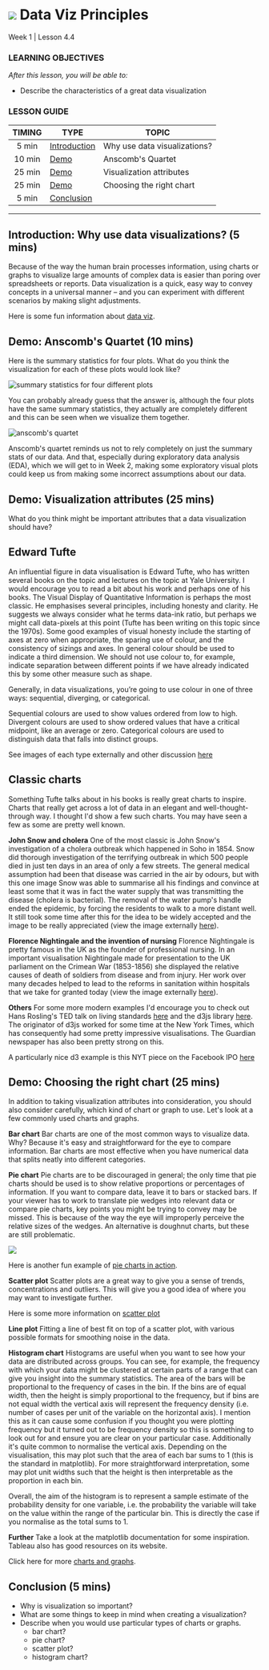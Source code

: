 # ![](https://ga-dash.s3.amazonaws.com/production/assets/logo-9f88ae6c9c3871690e33280fcf557f33.png) Data Viz Principles
Week 1 | Lesson 4.4


### LEARNING OBJECTIVES
*After this lesson, you will be able to:*
- Describe the characteristics of a great data visualization

### LESSON GUIDE
| TIMING  | TYPE  | TOPIC  |
|:-:|---|---|
| 5 min  | [Introduction](#introduction)   | Why use data visualizations?  |
| 10 min  | [Demo](#demo)  | Anscomb's Quartet  |
| 25 min  | [Demo](#demo)  | Visualization attributes   |
| 25 min  | [Demo](#demo)  | Choosing the right chart   |
| 5 min  | [Conclusion](#conclusion)  |   |

---

<a name="Why use data visualizations?"></a>
## Introduction: Why use data visualizations? (5 mins)

Because of the way the human brain processes information, using charts or graphs to
visualize large amounts of complex data is easier than poring over spreadsheets or
reports. Data visualization is a quick, easy way to convey concepts in a universal
manner – and you can experiment with different scenarios by making slight adjustments.

Here is some fun information about [data viz](http://www.sas.com/en_us/insights/big-data/data-visualization.html).



<a name="Anscombe's Quartet"></a>
## Demo: Anscomb's Quartet (10 mins)

Here is the summary statistics for four plots. What do you think the visualization for
each of these plots would look like?

![summary statistics for four different plots](./assets/images/anscombs-quartet.png)

You can probably already guess that the answer is, although the four plots have the same summary statistics,
they actually are completely different and this can be seen when we visualize them together.

![anscomb's quartet](./assets/images/anscombs-quartet-visualization.png)

Anscomb's quartet reminds us not to rely completely on just the summary stats of our data. And that, especially during exploratory data analysis (EDA), which we will get to in Week 2, making some exploratory visual plots could keep us from making some incorrect assumptions about our data.


<a name="Visualization attributes"></a>
## Demo: Visualization attributes (25 mins)

What do you think might be important attributes that a data visualization should have?

## Edward Tufte

An influential figure in data visualisation is Edward Tufte, who has written several books on the topic and lectures on the topic at Yale University. I would encourage you to read a bit about his work and perhaps one of his books. The Visual Display of Quantitative Information is perhaps the most classic. He emphasises several principles, including honesty and clarity. He suggests we always consider what he terms data-ink ratio, but perhaps we might call data-pixels at this point (Tufte has been writing on this topic since the 1970s). Some good examples of visual honesty include the starting of axes at zero when appropriate, the sparing use of colour, and the consistency of sizings and axes. In general colour should be used to indicate a third dimension. We should not use colour to, for example, indicate separation between different points if we have already indicated this by some other measure such as shape.

Generally, in data visualizations, you’re going to use colour in one of three ways: sequential, diverging, or categorical.

Sequential colours are used to show values ordered from low to high. Divergent colours are used to show ordered values that have a critical midpoint, like an average or zero. Categorical colours are used to distinguish data that falls into distinct groups.

See images of each type externally and other discussion [here](http://mediashift.org/2016/02/checklist-does-your-data-visualization-say-what-you-think-it-says/)

## Classic charts

Something Tufte talks about in his books is really great charts to inspire. Charts that really get across a lot of data in an elegant
and well-thought-through way. I thought I'd show a few such charts. You may have seen a few as some are pretty well known. 

**John Snow and cholera**
One of the most classic is John Snow's investigation of a cholera outbreak which happened in Soho in 1854. Snow did thorough investigation
of the terrifying outbreak in which 500 people died in just ten days in an area of only a few streets. The general medical assumption
had been that disease was carried in the air by odours, but with this one image Snow was able to summarise all his findings and convince
at least some that it was in fact the water supply that was transmitting the disease (cholera is bacterial). The removal of the water pump's handle ended the epidemic, by forcing the residents to walk to a more distant well. It still took some time after this for the idea to be widely accepted and the image to be really appreciated (view the image externally [here](https://en.wikipedia.org/wiki/John_Snow#/media/File:Snow-cholera-map-1.jpg)).

**Florence Nightingale and the invention of nursing**
Florence Nightingale is pretty famous in the UK as the founder of professional nursing. In an important visualisation Nightingale made for presentation to the UK parliament on the Crimean War (1853-1856) she displayed the relative causes of death of soldiers from disease and from injury. Her work over many decades helped to lead to the reforms in sanitation within hospitals that we take for granted today (view the image externally [here](https://en.wikipedia.org/wiki/Florence_Nightingale#/media/File:Nightingale-mortality.jpg)).

**Others**
For some more modern examples I'd encourage you to check out Hans Rosling's TED talk on living standards [here](https://www.youtube.com/watch?v=hVimVzgtD6w) and the d3js library [here](https://github.com/d3/d3/wiki/Gallery). The originator
of d3js worked for some time at the New York Times, which has consequently had some pretty impressive visualisations. The Guardian newspaper has also been pretty strong on this.

A particularly nice d3 example is this NYT piece on the Facebook IPO [here](http://www.nytimes.com/interactive/2012/05/17/business/dealbook/how-the-facebook-offering-compares.html)

<a name="Choosing the right chart "></a>
## Demo: Choosing the right chart  (25 mins)

In addition to taking visualization attributes into consideration, you should also
consider carefully, which kind of chart or graph to use. Let's look at a few commonly
used charts and graphs.

**Bar chart**
Bar charts are one of the most common ways to visualize data. Why? Because it's easy
and straightforward for the eye to compare information. Bar charts are
most effective when you have numerical data that splits neatly into different
categories.


**Pie chart**
Pie charts are to be discouraged in general; the only time that pie charts should be used is to show relative proportions
or percentages of information. If you want to compare data, leave it to bars or stacked bars. If your viewer
has to work to translate pie wedges into relevant data or compare pie charts, key points
you might be trying to convey may be missed. This is because of the way the eye will 
improperly perceive the relative sizes of the wedges. An alternative is doughnut charts,
but these are still problematic.

![](./assets/images/doughnut_chart_presidential.jpg)

Here is another fun example of [pie charts in action](http://www.tv.com/news/learning-about-the-2013-pilot-season-through-pie-charts-136243394841/).

**Scatter plot**
Scatter plots are a great way to give you a sense of trends, concentrations
and outliers. This will give you a good idea of where you may want to investigate
further.

Here is some more information on [scatter plot](https://en.wikibooks.org/wiki/Statistics/Displaying_Data/Scatter_Graphs)

**Line plot**
Fitting a line of best fit on top of a scatter plot, with various possible formats for smoothing noise in the data.


**Histogram chart**
Histograms are useful when you want to see how your data are distributed across groups. You can see, for example, the frequency
with which your data might be clustered at certain parts of a range that can give you insight into the summary statistics. The area of
the bars will be proportional to the frequency of cases in the bin. If the bins are of equal width, then the height is simply proportional to the frequency, but if bins are not equal width the vertical axis will represent the frequency density (i.e. number of cases per unit
of the variable on the horizontal axis). I mention this as it can cause some confusion if you thought you were plotting frequency
but it turned out to be frequency density so this is something to look out for and ensure you are clear on your particular case. Additionally it's quite common to normalise the vertical axis. Depending on the visualisation, this may plot such that the area of each
bar sums to 1 (this is the standard in matplotlib). For more straightforward interpretation, some may plot unit widths such that the height is then interpretable as the proportion in each bin.

Overall, the aim of the histogram is to represent a sample estimate of the probability density for one variable, i.e. the probability the variable will take on the value within the range of the particular bin. This is directly the case if you normalise as the total sums to 1.

**Further**
Take a look at the matplotlib documentation for some inspiration. Tableau also has good resources on its website.

Click here for more [charts and graphs](https://drive.google.com/file/d/0Bx2SHQGVqWasT1l4NWtLclJJcWM/view).


<a name="conclusion"></a>
## Conclusion (5 mins)
- Why is visualization so important?
- What are some things to keep in mind when creating a visualization?
- Describe when you would use particular types of charts or graphs.
    - bar chart?
    - pie chart?
    - scatter plot?
    - histogram chart?
